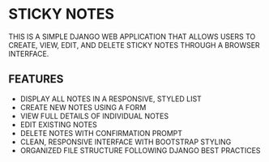 # STICKY NOTES

THIS IS A SIMPLE DJANGO WEB APPLICATION THAT ALLOWS USERS TO CREATE, VIEW, EDIT, AND DELETE STICKY NOTES THROUGH A BROWSER INTERFACE.

## FEATURES

- DISPLAY ALL NOTES IN A RESPONSIVE, STYLED LIST
- CREATE NEW NOTES USING A FORM
- VIEW FULL DETAILS OF INDIVIDUAL NOTES
- EDIT EXISTING NOTES
- DELETE NOTES WITH CONFIRMATION PROMPT
- CLEAN, RESPONSIVE INTERFACE WITH BOOTSTRAP STYLING
- ORGANIZED FILE STRUCTURE FOLLOWING DJANGO BEST PRACTICES
